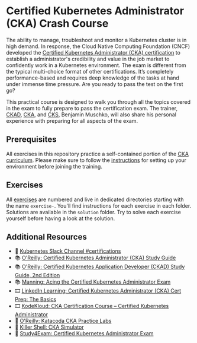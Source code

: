 # Certified Kubernetes Administrator (CKA) Crash Course

The ability to manage, troubleshoot and monitor a Kubernetes cluster is in high demand. In response, the Cloud Native Computing Foundation (CNCF) developed the [Certified Kubernetes Administrator (CKA) certification](https://www.cncf.io/certification/cka/) to establish a administrator's credibility and value in the job market to confidently work in a Kubernetes environment. The exam is different from the typical multi-choice format of other certifications. It’s completely performance-based and requires deep knowledge of the tasks at hand under immense time pressure. Are you ready to pass the test on the first go?

This practical course is designed to walk you through all the topics covered in the exam to fully prepare to pass the certification exam. The trainer, [CKAD](https://www.credly.com/badges/98ba0895-b669-47d5-8206-50b7223940e3), [CKA](https://www.credly.com/badges/9a599e63-6155-422e-b169-8eaaed5369ab), and [CKS](https://www.credly.com/badges/24cb66c7-74ac-461a-95a4-d272d42bfdaa), Benjamin Muschko, will also share his personal experience with preparing for all aspects of the exam.

## Prerequisites

All exercises in this repository practice a self-contained portion of the [CKA curriculum](https://github.com/cncf/curriculum). Please make sure to follow the [instructions](./prerequisites/instructions.md) for setting up your environment before joining the training.

## Exercises

All [exercises](./exercises) are numbered and live in dedicated directories starting with the name `exercise-`. You'll find instructions for each exercise in each folder. Solutions are available in the `solution` folder. Try to solve each exercise yourself before having a look at the solution.

## Additional Resources

* 💬 [Kubernetes Slack Channel #certifications](https://kubernetes.slack.com/)
* 📚 [O'Reilly: Certified Kubernetes Administrator (CKA) Study Guide](https://learning.oreilly.com/library/view/certified-kubernetes-administrator/9781098107215/)
* 📚 [O'Reilly: Certified Kubernetes Application Developer (CKAD) Study Guide, 2nd Edition](https://learning.oreilly.com/library/view/certified-kubernetes-application/9781098152857/)
* 📚 [Manning: Acing the Certified Kubernetes Administrator Exam](https://www.manning.com/books/acing-the-certified-kubernetes-administrator-exam)
* 🎞️ [LinkedIn Learning: Certified Kubernetes Administrator (CKA) Cert Prep: The Basics](https://www.linkedin.com/learning/certified-kubernetes-administrator-cka-cert-prep-the-basics)
* 🎞️ [KodeKloud: CKA Certification Course – Certified Kubernetes Administrator](https://kodekloud.com/p/certified-kubernetes-administrator-with-practice-tests)
* 🧪 [O'Reilly: Katacoda CKA Practice Labs](https://learning.oreilly.com/playlists/65351d22-34eb-4be3-9f35-d9c0b184449f/)
* 🧪 [Killer Shell: CKA Simulator](https://killer.sh/cka)
* 🧪 [Study4Exam: Certified Kubernetes Administrator Exam](https://www.study4exam.com/linux-foundation/info/cka)
